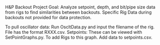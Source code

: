 H&P Backout Project
Goal: Analyze setpoint, depth, and bit/pipe size data from rigs to find similarities between backouts.
Specific Rig Data during backouts not provided for data protection. 

To pull oscillator data: Run OscltData.py and input the filename of the rig. File has the format RXXX.csv.
Setpoints: These can be viewed with SetPointGraphs.py. To add Rigs to this graph. Add data to setpoints.csv. 
